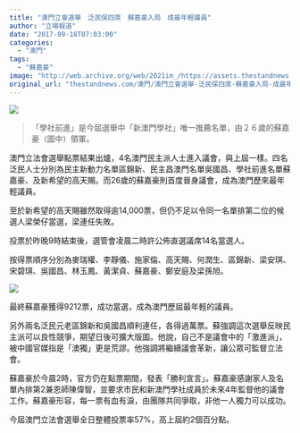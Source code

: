 ```yaml
---
title: "澳門立會選舉　泛民保四席　蘇嘉豪入局　成最年輕議員"
author: "立場報道"
date: "2017-09-18T07:03:00"
categories:
  - "澳門"
tags:
  - "蘇嘉豪"
image: "http://web.archive.org/web/2021im_/https://assets.thestandnews.com/media/photos/21543797_10155020933297896_7447611977849713233_o_k8haD.png"
original_url: "thestandnews.com/澳門/澳門立會選舉-泛民保四席-蘇嘉豪入局-成最年輕議員"
---
```

![](http://web.archive.org/web/2021im_/https://assets.thestandnews.com/media/photos/21543797_10155020933297896_7447611977849713233_o_k8haD.png)
> 「學社前進」是今屆選舉中「新澳門學社」唯一推薦名單，由２６歲的蘇嘉豪（圖中）領軍。

澳門立法會選舉點票結果出爐，4名澳門民主派人士進入議會，與上屆一樣。四名泛民人士分別為民主新動力名單區錦新、民主昌澳門名單吳國昌、學社前進名單蘇嘉豪、及新希望的高天賜。而26歲的蘇嘉豪則首度晉身議會，成為澳門歷來最年輕議員。

至於新希望的高天賜雖然取得逾14,000票，但仍不足以令同一名單排第二位的候選人梁榮仔當選，梁連任失敗。

投票於昨晚9時結束後，選管會凌晨二時許公佈直選議席14名當選人。

按得票順序分別為麥瑞權、李靜儀、施家倫、高天賜、何潤生、區錦新、梁安琪、宋碧琪、吳國昌、林玉鳳、黃潔貞、蘇嘉豪、鄭安庭及梁孫旭。

![](http://web.archive.org/web/2021im_/https://assets.thestandnews.com/media/photos/21586675_1433893813346382_8652950726630030370_o2028129_uagzo.png)

最終蘇嘉豪獲得9212票，成功當選，成為澳門歷屆最年輕的議員。

另外兩名泛民元老區錦新和吳國昌順利連任，各得過萬票。蘇強調這次選舉反映民主派可以良性競爭，期望日後可擴大版圖。他說，自己不是議會中的「激進派」，被中國官媒指是「澳獨」更是荒謬。他強調將繼續議會革新，讓公眾可監督立法會。

蘇嘉豪於今晨2時，官方仍在點票期間，發表「勝利宣言」。蘇嘉豪感謝家人及名單內排第2兼恩師陳偉智，並要求市民和新澳門學社成員於未來4年監督他的議會工作。蘇嘉豪形容，每一票有血有淚，由團隊共同爭取，非他一人獨力可以成功。

今屆澳門立法會選舉全日整體投票率57%，高上屆約2個百分點。